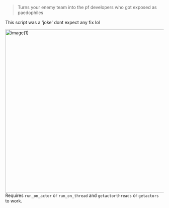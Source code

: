 > Turns your enemy team into the pf developers who got exposed as paedophiles

This script was a 'joke' dont expect any fix lol

<img width="519" height="519" alt="image(1)" src="https://github.com/user-attachments/assets/701dc174-07cb-406e-adbc-95d677b8679f" /><br>
Requires `run_on_actor` or `run_on_thread` and `getactorthreads` or `getactors` to work.

